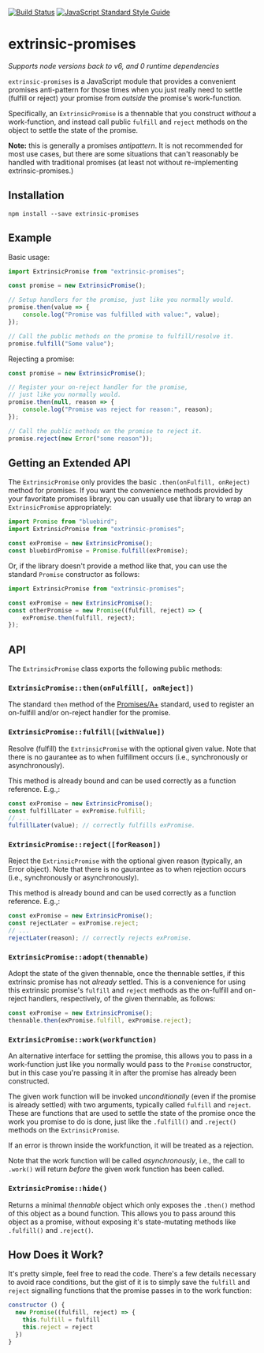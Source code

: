 [![Build Status](https://travis-ci.org/mearns/extrinsic-promises.svg?branch=master)](https://travis-ci.org/mearns/extrinsic-promises)
[![JavaScript Standard Style Guide](https://img.shields.io/badge/code_style-standard-brightgreen.svg)](https://standardjs.com)

# extrinsic-promises

_Supports node versions back to v6, and 0 runtime dependencies_

`extrinsic-promises` is a JavaScript module that provides a convenient promises anti-pattern
for those times when you just really need to settle (fulfill or reject) your promise from
_outside_ the promise's work-function.

Specifically, an `ExtrinsicPromise` is a thennable that you construct _without_ a
work-function, and instead call public `fulfill` and `reject` methods on the object
to settle the state of the promise.

**Note:** this is generally a promises _antipattern_. It is not recommended for most use cases,
but there are some situations that can't reasonably be handled with traditional promises (at
least not without re-implementing extrinsic-promises.)

## Installation

```console
npm install --save extrinsic-promises
```

## Example

Basic usage:

```javascript
import ExtrinsicPromise from "extrinsic-promises";

const promise = new ExtrinsicPromise();

// Setup handlers for the promise, just like you normally would.
promise.then(value => {
    console.log("Promise was fulfilled with value:", value);
});

// Call the public methods on the promise to fulfill/resolve it.
promise.fulfill("Some value");
```

Rejecting a promise:

```javascript
const promise = new ExtrinsicPromise();

// Register your on-reject handler for the promise,
// just like you normally would.
promise.then(null, reason => {
    console.log("Promise was reject for reason:", reason);
});

// Call the public methods on the promise to reject it.
promise.reject(new Error("some reason"));
```

## Getting an Extended API

The `ExtrinsicPromise` only provides the basic `.then(onFulfill, onReject)` method for promises. If
you want the convenience methods provided by your favoritate promises library, you can usually use that
library to wrap an `ExtrinsicPromise` appropriately:

```javascript
import Promise from "bluebird";
import ExtrinsicPromise from "extrinsic-promises";

const exPromise = new ExtrinsicPromise();
const bluebirdPromise = Promise.fulfill(exPromise);
```

Or, if the library doesn't provide a method like that, you can use the standard `Promise` constructor
as follows:

```javascript
import ExtrinsicPromise from "extrinsic-promises";

const exPromise = new ExtrinsicPromise();
const otherPromise = new Promise((fulfill, reject) => {
    exPromise.then(fulfill, reject);
});
```

## API

The `ExtrinsicPromise` class exports the following public methods:

### `ExtrinsicPromise::then(onFulfill[, onReject])`

The standard `then` method of the [Promises/A+](https://promisesaplus.com/#the-then-method) standard,
used to register an on-fulfill and/or on-reject handler for the promise.

### `ExtrinsicPromise::fulfill([withValue])`

Resolve (fulfill) the `ExtrinsicPromise` with the optional given value. Note that there is no gaurantee as to when
fulfillment occurs (i.e., synchronously or asynchronously).

This method is already bound and can be used correctly as a function reference. E.g.,:

```javascript
const exPromise = new ExtrinsicPromise();
const fulfillLater = exPromise.fulfill;
// ...
fulfillLater(value); // correctly fulfills exPromise.
```

### `ExtrinsicPromise::reject([forReason])`

Reject the `ExtrinsicPromise` with the optional given reason (typically, an Error object). Note that there is
no gaurantee as to when rejection occurs (i.e., synchronously or asynchronously).

This method is already bound and can be used correctly as a function reference. E.g.,:

```javascript
const exPromise = new ExtrinsicPromise();
const rejectLater = exPromise.reject;
// ...
rejectLater(reason); // correctly rejects exPromise.
```

### `ExtrinsicPromise::adopt(thennable)`

Adopt the state of the given thennable, once the thennable settles, if this extrinsic promise has not _already_
settled. This is a convenience for using this extrinsic promise's `fulfill` and `reject` methods as the on-fulfill
and on-reject handlers, respectively, of the given thennable, as follows:

```javascript
const exPromise = new ExtrinsicPromise();
thennable.then(exPromise.fulfill, exPromise.reject);
```

### `ExtrinsicPromise::work(workfunction)`

An alternative interface for settling the promise, this allows you to pass in a work-function just like
you normally would pass to the `Promise` constructor, but in this case you're passing it in after the promise
has already been constructed.

The given work function will be invoked _unconditionally_ (even if the promise is already settled) with
two arguments, typically called `fulfill` and `reject`. These are functions that are used to settle the state
of the promise once the work you promise to do is done, just like the `.fulfill()` and `.reject()` methods on
the `ExtrinsicPromise`.

If an error is thrown inside the workfunction, it will be treated as a rejection.

Note that the work function will be called _asynchronously_, i.e., the call to `.work()` will return _before_
the given work function has been called.

### `ExtrinsicPromise::hide()`

Returns a minimal _thennable_ object which only exposes the `.then()` method of this object as a bound function.
This allows you to pass around this object as a promise, without exposing it's state-mutating methods like
`.fulfill()` and `.reject()`.

## How Does it Work?

It's pretty simple, feel free to read the code. There's a few details necessary to avoid race conditions, but
the gist of it is to simply save the `fulfill` and `reject` signalling functions that the promise passes in
to the work function:

```javascript
constructor () {
  new Promise((fulfill, reject) => {
    this.fulfill = fulfill
    this.reject = reject
  })
}
```
